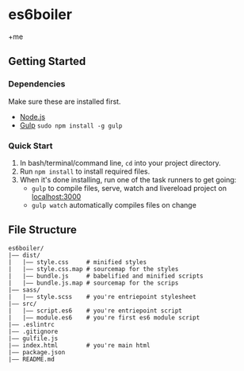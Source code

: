 # es6boiler
+me
## Getting Started

### Dependencies
Make sure these are installed first.

* [Node.js](http://nodejs.org)
* [Gulp](http://gulpjs.com) `sudo npm install -g gulp`

### Quick Start

1. In bash/terminal/command line, `cd` into your project directory.
2. Run `npm install` to install required files.
3. When it's done installing, run one of the task runners to get going:
	* `gulp` to compile files, serve, watch and livereload project on [localhost:3000](http://localhost:3000)
	* `gulp watch` automatically compiles files on change
	
## File Structure
```
es6boiler/
|—— dist/
|   |—— style.css     # minified styles
|   |—— style.css.map # sourcemap for the styles
|   |—— bundle.js     # babelified and minified scripts
|   |—— bundle.js.map # sourcemap for the scrips
|—— sass/
|   |—— style.scss    # you're entriepoint stylesheet
|—— src/
|   |—— script.es6    # you're entriepoint script
|   |—— module.es6    # you're first es6 module script
|—— .eslintrc
|—— .gitignore
|—— gulfile.js
|—— index.html        # you're main html
|—— package.json
|—— README.md
```

